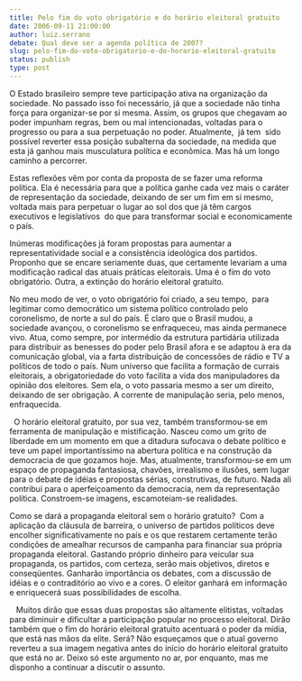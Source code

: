 ```yaml
---
title: Pelo fim do voto obrigatório e do horário eleitoral gratuito
date: 2006-09-11 21:00:00
author: luiz.serrano
debate: Qual deve ser a agenda política de 2007?
slug: pelo-fim-do-voto-obrigatorio-e-do-horario-eleitoral-gratuito
status: publish 
type: post
---
```


O Estado brasileiro sempre teve participação ativa na organização da sociedade. No passado isso foi necessário, já que a sociedade não tinha força para organizar-se por si mesma. Assim, os grupos que chegavam ao poder impunham regras, bem ou mal intencionadas, voltadas para o progresso ou para a sua perpetuação no poder. Atualmente,  já tem  sido possível reverter essa posição subalterna da sociedade, na medida que esta já ganhou mais musculatura política e econômica. Mas há um longo caminho a percorrer. 



Estas reflexões vêm por conta da proposta de se fazer uma reforma política. Ela é necessária para que a política ganhe cada vez mais o caráter de representação da sociedade, deixando de ser um fim em si mesmo, voltada mais para perpetuar o lugar ao sol dos que já têm cargos executivos e legislativos  do que para transformar social e economicamente o país.  



Inúmeras modificações já foram propostas para aumentar a representatividade social e a consistência ideológica dos partidos. Proponho que se encare seriamente duas, que certamente levariam a uma modificação radical das atuais práticas eleitorais. Uma é o fim do voto obrigatório. Outra, a extinção do horário eleitoral gratuito.  



No meu modo de ver, o voto obrigatório foi criado, a seu tempo,  para legitimar como democrático um sistema político controlado pelo coronelismo, de norte a sul do país. É claro que o Brasil mudou, a sociedade avançou, o coronelismo se enfraqueceu, mas ainda permanece vivo. Atua, como sempre, por intermédio da estrutura partidária utilizada para distribuir as benesses do poder pelo Brasil afora e se adaptou à era da comunicação global, via a farta distribuição de concessões de rádio e TV a políticos de todo o país. Num universo que facilita a formação de currais eleitorais, a obrigatoriedade do voto facilita a vida dos manipuladores da opinião dos eleitores. Sem ela, o voto passaria mesmo a ser um direito, deixando de ser obrigação. A corrente de manipulação seria, pelo menos, enfraquecida.


 
O horário eleitoral gratuito, por sua vez, também transformou-se em ferramenta de manipulação e mistificação. Nasceu como um grito de liberdade em um momento em que a ditadura sufocava o debate político e teve um papel importantíssimo na abertura política e na construção da democracia de que gozamos hoje. Mas, atualmente, transformou-se em um espaço de propaganda fantasiosa, chavões, irrealismo e ilusões, sem lugar para o debate de idéias e propostas sérias, construtivas, de futuro. Nada ali contribui para o aperfeiçoamento da democracia, nem da representação política. Constroem-se imagens, escamoteiam-se realidades.  



Como se dará a propaganda eleitoral sem o horário gratuito?  Com a aplicação da cláusula de barreira, o universo de partidos políticos deve encolher significativamente no país e os que restarem certamente terão condições de amealhar recursos de campanha para financiar sua própria propaganda eleitoral. Gastando próprio dinheiro para veicular sua propaganda, os partidos, com certeza, serão mais objetivos, diretos e conseqüentes. Ganharão importância os debates, com a discussão de idéias e o contraditório ao vivo e a cores. O eleitor ganhará em informação e enriquecerá suas possibilidades de escolha.


  
Muitos dirão que essas duas propostas são altamente elitistas, voltadas para diminuir e dificultar a participação popular no processo eleitoral. Dirão também que o fim do horário eleitoral gratuito acentuará o poder da mídia, que está nas mãos da elite. Será? Não esqueçamos que o atual governo reverteu a sua imagem negativa antes do início do horário eleitoral gratuito que está no ar. Deixo só este argumento no ar, por enquanto, mas me disponho a continuar a discutir o assunto. 
  
 











